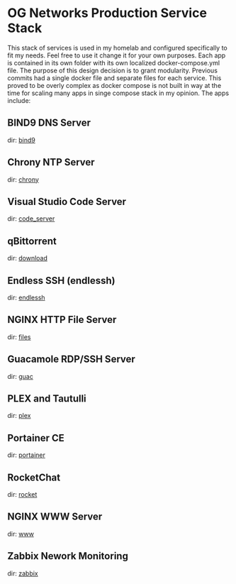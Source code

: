 # OG Networks Production Service Stack
This stack of services is used in my homelab and configured specifically to fit my needs. Feel free to use it change it for your own purposes. Each app is contained in its own folder with its own localized docker-compose.yml file. The purpose of this design decision is to grant modularity. Previous commits had a single docker file and separate files for each service. This proved to be overly complex as docker compose is not built in way at the time for scaling many apps in singe compose stack in my opinion. The apps include:

## BIND9 DNS Server
dir: [bind9](bind9)

## Chrony NTP Server
dir: [chrony](chrony)

## Visual Studio Code Server
dir: [code_server](code_server)

## qBittorrent
dir: [download](download)

## Endless SSH (endlessh)
dir: [endlessh](endlessh)

## NGINX HTTP File Server
dir: [files](download)

## Guacamole RDP/SSH Server
dir: [guac](guac)

## PLEX and Tautulli
dir: [plex](plex)

## Portainer CE
dir: [portainer](portainer)

## RocketChat
dir: [rocket](rocket)

## NGINX WWW Server
dir: [www](www)

## Zabbix Nework Monitoring
dir: [zabbix](zabbix)